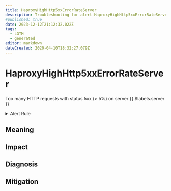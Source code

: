 ```yaml
---
title: HaproxyHighHttp5xxErrorRateServer
description: Troubleshooting for alert HaproxyHighHttp5xxErrorRateServer
#published: true
date: 2023-12-12T21:12:32.022Z
tags: 
  - LGTM
  - generated
editor: markdown
dateCreated: 2020-04-10T18:32:27.079Z
---
```


# HaproxyHighHttp5xxErrorRateServer

Too many HTTP requests with status 5xx (> 5%) on server {{ $labels.server }}

<details>
  <summary>Alert Rule</summary>

{{% rule "haproxy/embedded-exporter-v2.yml" "HaproxyHighHttp5xxErrorRateServer" %}}

{{% comment %}}

```yaml
alert: HaproxyHighHttp5xxErrorRateServer
expr: ((sum by (server) (rate(haproxy_server_http_responses_total{code="5xx"}[1m])) / sum by (server) (rate(haproxy_server_http_responses_total[1m]))) * 100) > 5
for: 1m
labels:
    severity: critical
annotations:
    summary: HAProxy high HTTP 5xx error rate server (instance {{ $labels.instance }})
    description: |-
        Too many HTTP requests with status 5xx (> 5%) on server {{ $labels.server }}
          VALUE = {{ $value }}
          LABELS = {{ $labels }}
    runbook: https://github.com/srerun/prometheus-alerts/blob/main/content/runbooks/embedded-exporter-v2/HaproxyHighHttp5xxErrorRateServer.md

```

{{% /comment %}}

</details>


## Meaning
[//]: # "Short paragraph that explains what the alert means"


## Impact
[//]: # "What could / will happen if the alert is not addressed"



## Diagnosis
[//]: # "Steps to take to identify the cause of the problem"



## Mitigation
[//]: # "The steps necessary to resolve the alert"
